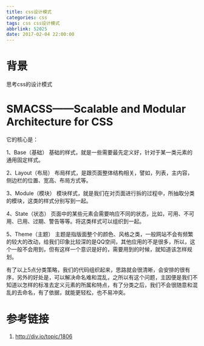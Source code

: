 ```yaml
---
title: css设计模式
categories: css
tags: css css设计模式
abbrlink: 52025
date: 2017-02-04 22:00:00
---
```


# 背景
思考css的设计模式

# SMACSS——Scalable and Modular Architecture for CSS
它的核心是：

1、Base（基础）
基础的样式，就是一些需要最先定义好，针对于某一类元素的通用固定样式。

2、Layout（布局）
布局样式，是跟页面整体结构相关，譬如，列表，主内容，侧边栏的位置、宽高、布局方式等。

3、Module（模块）
模块样式，就是我们在对页面进行拆的过程中，所抽取分类的模块，这类的样式分别写到一起。

4、State（状态）
页面中的某些元素会需要响应不同的状态，比如，可用、不可用、已用、过期、警告等等。将这类样式可以组织到一起。

5、Theme（主题）
主题是指版面整个的颜色、风格之类，一般网站不会有频繁的较大的改动，给我们印象比较深的是QQ空间，其他应用的不是很多，所以，这个一般不会用到，但有这样一个意识是好的，需要用到的时候，就知道该怎样规划。

有了以上5点分类策略，我们的代码组织起来，思路就会很清晰，会安排的很有序，另外的好处是，可以解决命名难和混乱，之所以有这个问题，主因便是我们不知道以怎样的标准去定义元素的所属和特点，有了分类之后，我们不会很随意和混乱的去命名，有了依据，就能更轻松，也不易冲突。


# 参考链接 
1. http://div.io/topic/1806




